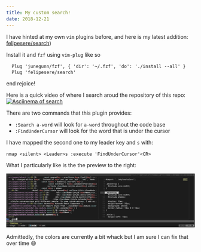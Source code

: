 ```yaml
---
title: My custom search!
date: 2018-12-21
---
```


I have hinted at my own `vim` plugins before, and here is my latest addition: [felipesere/search](https://github.com/felipesere/search))

Install it and `fzf` using `vim-plug` like so

```
  Plug 'junegunn/fzf', { 'dir': '~/.fzf', 'do': './install --all' }
  Plug 'felipesere/search'
```

end rejoice!

Here is a quick video of where I search aroud the repository of this repo:
[![Asciinema of search](https://asciinema.org/a/dQ7xNaQisIzuz1TkjTdMxX9cX.png)](https://asciinema.org/a/dQ7xNaQisIzuz1TkjTdMxX9cX)

There are two commands that this plugin provides:

- `:Search a-word` will look for `a-word` throughout the code base
- `:FindUnderCursor` will look for the word that is under the cursor

I have mapped the second one to my leader key and `s` with:

```vim
nmap <silent> <Leader>s :execute 'FindUnderCursor'<CR>
```

What I particularly like is the the preview to the right:

![Vim Search](vim-search.png)

Admittedly, the colors are currently a bit whack but I am sure I can fix that over time 😅
